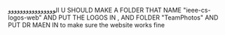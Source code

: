   الوووووووووووووووو    U SHOULD MAKE A FOLDER  THAT NAME "ieee-cs-logos-web" AND PUT THE LOGOS IN , AND FOLDER "TeamPhotos"  AND PUT DR MAEN IN  to make sure the website  works fine
